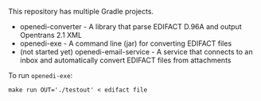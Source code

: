 This repository has multiple Gradle projects.

- openedi-converter - A library that parse EDIFACT D.96A and output Opentrans 2.1 XML
- openedi-exe - A command line (jar) for converting EDIFACT files
- (not started yet) openedi-email-service - A service that connects to an inbox and automatically convert EDIFACT files from attachments

To run `openedi-exe`:

```
make run OUT='./testout' < edifact file
```
